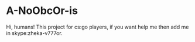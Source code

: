 # A-NoObcOr-is
Hi, humans!
This project for cs:go players, if you want help me then add me in skype:zheka-v777or.
